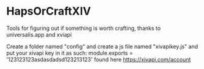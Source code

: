 # HapsOrCraftXIV
Tools for figuring out if something is worth crafting, thanks to universalis.app and xviapi

Create a folder named "config" and create a js file named "xivapikey.js" and put your xivapi key in it as such:
module.exports = '123123123asdasdadsd123213123'
found here https://xivapi.com/account
